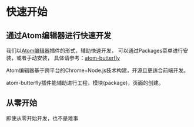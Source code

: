 # 快速开始

## 通过Atom编辑器进行快速开发
我们以[Atom编辑器](http://atom.io)插件的形式，辅助快速开发，
可以通过Packages菜单进行安装，或者手动安装，
具体请参考：[atom-butterfly](https://github.com/yezhiming/atom-butterfly)

Atom编辑器基于跨平台的Chrome+Node.js技术构建，开源且更适合前端开发。

atom-butterfly插件能辅助进行工程，模块(package)，页面的创建。

## 从零开始
即使从零开始开发，也不是难事
